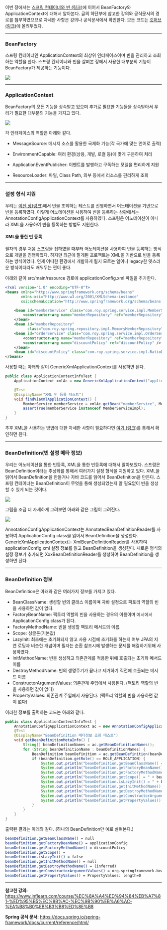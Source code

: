이번 장에서는 [스프링 컨테이너와 빈 (링크)](https://imprint.tistory.com/166)에 이어서 BeanFactory와 ApplicationContext에 대해서 알아본다.
글의 하단부에 참고한 강의와 공식문서의 경로를 첨부하였으므로 자세한 사항은 강의나 공식문서에서 확인한다.
모든 코드는 [깃허브 (링크)](https://github.com/roy-zz/spring)에 올려두었다.

---

### BeanFactory

스프링 컨테이너인 ApplicationContext의 최상위 인터페이스이며 빈을 관리하고 조회하는 역할을 한다.
스프링 컨테이너와 빈을 살펴본 장에서 사용한 대부분의 기능이 BeanFactory가 제공하는 기능이다.

![](image/bean-factory-hierarchy.png)

---

### ApplicationContext

BeanFactory의 모든 기능을 상속받고 있으며 추가로 필요한 기능들을 상속받아서 우리가 필요한 대부분의 기능을 가지고 있다.

![](image/application-context-hierarchy.png)

각 인터페이스의 역할은 아래와 같다.

- MessageSource: 메시지 소스를 활용한 국제화 기능(각 국가에 맞는 언어로 출력)

- EnvironmentCapable: 여러 환경(상용, 개발, 로컬 등)에 맞게 구분하여 처리

- ApplicationEventPublisher: 이벤트를 발행하고 구독하는 모델을 편리하게 지원

- ResourceLoader: 파일, Class Path, 외부 등에서 리소스를 편리하게 조회

---

### 설정 형식 지원

우리는 [이전 장(링크)](https://imprint.tistory.com/166)에서 빈을 조회하는 테스트를 진행하면서 어노테이션을 기반으로 빈을 등록하였다.
이렇게 어노테이션을 사용하여 빈을 등록하는 상황에서는 AnnotationConfigApplicationContext를 사용하였다.
스프링은 어노테이션이 아니라 XML을 사용하여 빈을 등록하는 방법도 지원한다.

#### XML을 통한 빈 등록

필자의 경우 처음 스프링을 접하였을 때부터 어노테이션을 사용하여 빈을 등록하는 방식으로 개발을 진행하였다.
하지만 최근에 맡게된 프로젝트는 XML을 기반으로 빈을 등록하는 방식이었다.
언제 어떠한 환경에서 개발하게 될지 모르는 일이니 legacy한 옛스러운 방식이더라도 배워두는 편이 좋다.

아래와 같이 src/main/resource 경로에 applicationConfig.xml 파일을 추가한다.

```xml
<?xml version="1.0" encoding="UTF-8"?>
<beans xmlns="http://www.springframework.org/schema/beans"
       xmlns:xsi="http://www.w3.org/2001/XMLSchema-instance"
       xsi:schemaLocation="http://www.springframework.org/schema/beans http://www.springframework.org/schema/beans/spring-beans.xsd">

    <bean id="memberService" class="com.roy.spring.service.impl.MemberServiceImpl">
        <constructor-arg name="memberRepository" ref="memberRepository" />
    </bean>
    <bean id="memberRepository"
          class="com.roy.spring.repository.impl.MemoryMemberRepository" />
    <bean id="orderService" class="com.roy.spring.service.impl.OrderServiceImpl">
        <constructor-arg name="memberRepository" ref="memberRepository" />
        <constructor-arg name="discountPolicy" ref="discountPolicy" />
    </bean>
    <bean id="discountPolicy" class="com.roy.spring.service.impl.RatioDiscountPolicy" />
</beans>
```

사용할 때는 아래와 같이 GenericXmlApplicationContext를 사용하면 된다.

```java
public class ApplicationContextInfoTest {
    ApplicationContext xmlAc = new GenericXmlApplicationContext("applicationConfig.xml");

    @Test
    @DisplayName("XML 빈 등록 테스트")
    void findViaXmlApplicationContext() {
        MemberService memberService = xmlAc.getBean("memberService", MemberService.class);
        assertTrue(memberService instanceof MemberServiceImpl);
    }
}
```

추후 XML을 사용하는 방법에 대한 자세한 사항이 필요하다면 [여기 (링크)](https://spring.io/projects/spring-framework)를 통해서 확인하면 된다.

---

### BeanDefinition(빈 설정 메타 정보)

우리는 어노테이션을 통한 빈등록, XML을 통한 빈등록에 대해서 알아보았다.
스프링은 BeanDefinition이라는 추상화를 통해서 여러가지 설정 형식을 지원하고 있다.
XML을 읽어서 BeanDefinition을 만들거나 자바 코드를 읽어서 BeanDefinition을 만든다. 
스프링 컨테이너는 BeanDefinition이 무엇을 통해 생성되었는지 알 필요없이 빈을 생성할 수 있게 되는 것이다.

![](image/application-context-bean-definition.png)

그림을 조금 더 자세하게 그려보면 아래와 같은 그림이 그려진다.

![](image/bean-definition-create-process.png)

AnnotationConfigApplicationContext는 AnnotatedBeanDefinitionReader를 사용하여 ApplicationConfig.class을 읽어서 BeanDefinition을 생성한다.
GenericXmlApplicationContext는 XmlBeanDefinitionReader를 사용하여 applicationConfig.xml 설정 정보를 읽고 BeanDefinition을 생성한다.
새로운 형식의 설정 정보가 추가되면 XxxBeanDefinitionReader를 생성하여 BeanDefinition을 생성하면 된다.

---

### BeanDefinition 정보

BeanDefinition은 아래와 같은 여러가지 정보를 가지고 있다.

- BeanClassName: 생성할 빈의 클래스 이름이며 자바 설정으로 팩토리 역할의 빈을 사용하면 값이 없다.
- FactoryBeanName: 팩토리 역할의 빈을 사용하는 경우의 이름이며 예시에서 ApplicationConfig.class가 된다.
- FactoryMethodName: 빈을 생성할 팩토리 메서드의 이름.
- Scope: 싱글톤(기본값)
- LazyInit: 최초에는 초기화되지 않고 사용 시점에 초기화를 하는지 여부 
  JPA의 지연 로딩과 비슷한 개념이며 필자는 순환 참조시에 발생하는 문제를 해결하기위해 사용하였다.
- InitMethodName: 빈을 생성하고 의존관계를 적용한 뒤에 호출되는 초기화 메서드 이름
- DestroyMethodName: 빈의 생명주기가 끝나고 제거하기 직전에 호출되는 메서드 이름
- ConstructorArgumentValues: 의존관계 주입에서 사용된다. (팩토리 역할의 빈을 사용하면 값이 없다) 
- PropertyValues: 의존관계 주입에서 사용된다. (팩토리 역할의 빈을 사용하면 값이 없다)

이러한 정보를 출력하는 코드는 아래와 같다.

```java
public class ApplicationContextInfoTest {
    AnnotationConfigApplicationContext ac = new AnnotationConfigApplicationContext(ApplicationConfig.class);
    @Test
    @DisplayName("BeanDefinition 메타정보 조회 테스트")
    void getBeanDefinitionMetaInfo() {
        String[] beanDefinitionNames = ac.getBeanDefinitionNames();
        for (String beanDefinitionName : beanDefinitionNames) {
            BeanDefinition beanDefinition = ac.getBeanDefinition(beanDefinitionName);
            if (beanDefinition.getRole() == ROLE_APPLICATION) {
                System.out.println("beanDefinition.getBeanClassName() = " + beanDefinition.getBeanClassName());
                System.out.println("beanDefinition.getFactoryBeanName() = " + beanDefinition.getFactoryBeanName());
                System.out.println("beanDefinition.getFactoryMethodName() = " + beanDefinition.getFactoryMethodName());
                System.out.println("beanDefinition.getScope() = " + beanDefinition.getScope());
                System.out.println("beanDefinition.isLazyInit() = " + beanDefinition.isLazyInit());
                System.out.println("beanDefinition.getInitMethodName() = " + beanDefinition.getInitMethodName());
                System.out.println("beanDefinition.getDestroyMethodName() = " + beanDefinition.getDestroyMethodName());
                System.out.println("beanDefinition.getConstructorArgumentValues() = " + beanDefinition.getConstructorArgumentValues());
                System.out.println("beanDefinition.getPropertyValues() = " + beanDefinition.getPropertyValues());
            }
        }
    }
}
```

출력된 결과는 아래와 같다. (하나의 BeanDefinition만 예로 살펴본다.)

```bash
beanDefinition.getBeanClassName() = null
beanDefinition.getFactoryBeanName() = applicationConfig
beanDefinition.getFactoryMethodName() = discountPolicy
beanDefinition.getScope() = 
beanDefinition.isLazyInit() = false
beanDefinition.getInitMethodName() = null
beanDefinition.getDestroyMethodName() = (inferred)
beanDefinition.getConstructorArgumentValues() = org.springframework.beans.factory.config.ConstructorArgumentValues@cb
beanDefinition.getPropertyValues() = PropertyValues: length=0
```

---

**참고한 강의:** https://www.inflearn.com/course/%EC%8A%A4%ED%94%84%EB%A7%81-%ED%95%B5%EC%8B%AC-%EC%9B%90%EB%A6%AC-%EA%B8%B0%EB%B3%B8%ED%8E%B8

**Spring 공식 문서:** https://docs.spring.io/spring-framework/docs/current/reference/html/